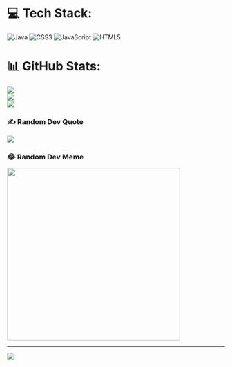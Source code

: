 
# 💻 Tech Stack:
![Java](https://img.shields.io/badge/java-%23ED8B00.svg?style=for-the-badge&logo=openjdk&logoColor=white) ![CSS3](https://img.shields.io/badge/css3-%231572B6.svg?style=for-the-badge&logo=css3&logoColor=white) ![JavaScript](https://img.shields.io/badge/javascript-%23323330.svg?style=for-the-badge&logo=javascript&logoColor=%23F7DF1E) ![HTML5](https://img.shields.io/badge/html5-%23E34F26.svg?style=for-the-badge&logo=html5&logoColor=white)
# 📊 GitHub Stats:
![](https://github-readme-stats.vercel.app/api?username=SimeonZhelev&theme=transparent&hide_border=false&include_all_commits=false&count_private=false)<br/>
![](https://github-readme-streak-stats.herokuapp.com/?user=SimeonZhelev&theme=transparent&hide_border=false)<br/>
![](https://github-readme-stats.vercel.app/api/top-langs/?username=SimeonZhelev&theme=transparent&hide_border=false&include_all_commits=false&count_private=false&layout=compact)

### ✍️ Random Dev Quote
![](https://quotes-github-readme.vercel.app/api?type=horizontal&theme=light)

### 😂 Random Dev Meme
<img src='https://memer-new.vercel.app/' style="height: 400px;"/>

---
[![](https://visitcount.itsvg.in/api?id=SimeonZhelev&icon=2&color=12)](https://visitcount.itsvg.in)

<!-- Proudly created with GPRM ( https://gprm.itsvg.in ) -->
